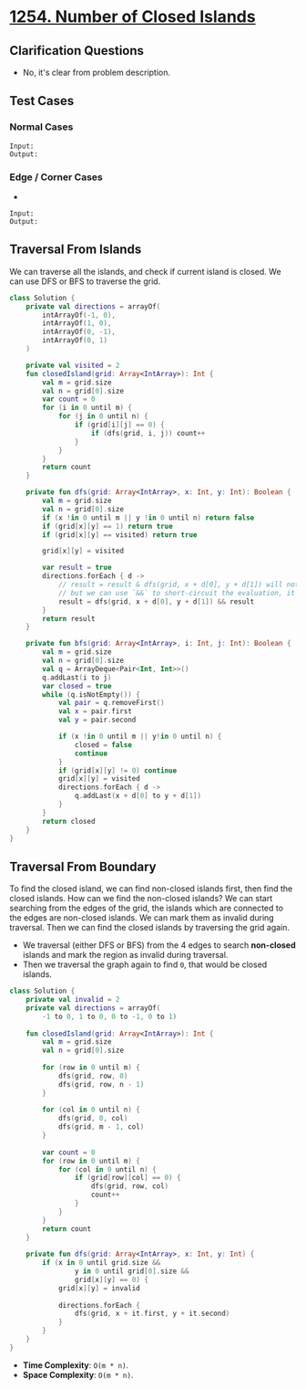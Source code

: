# [1254. Number of Closed Islands](https://leetcode.com/problems/number-of-closed-islands/)

## Clarification Questions
* No, it's clear from problem description.
 
## Test Cases
### Normal Cases
```
Input: 
Output: 
```
### Edge / Corner Cases
* 
```
Input: 
Output: 
```
## Traversal From Islands
We can traverse all the islands, and check if current island is closed. We can use DFS or BFS to traverse the grid.

```kotlin
class Solution {
    private val directions = arrayOf(
        intArrayOf(-1, 0),
        intArrayOf(1, 0),
        intArrayOf(0, -1),
        intArrayOf(0, 1)
    )

    private val visited = 2
    fun closedIsland(grid: Array<IntArray>): Int {
        val m = grid.size
        val n = grid[0].size
        var count = 0
        for (i in 0 until m) {
            for (j in 0 until n) {
                if (grid[i][j] == 0) {
                    if (dfs(grid, i, j)) count++
                }
            }
        }
        return count
    }

    private fun dfs(grid: Array<IntArray>, x: Int, y: Int): Boolean {
        val m = grid.size
        val n = grid[0].size
        if (x !in 0 until m || y !in 0 until n) return false
        if (grid[x][y] == 1) return true
        if (grid[x][y] == visited) return true

        grid[x][y] = visited

        var result = true
        directions.forEach { d ->
            // result = result & dfs(grid, x + d[0], y + d[1]) will not work, we have to traverse all the cells and then return the result.
            // but we can use `&&` to short-circuit the evaluation, it won't traverse all the cells of the same island.
            result = dfs(grid, x + d[0], y + d[1]) && result
        }
        return result
    }

    private fun bfs(grid: Array<IntArray>, i: Int, j: Int): Boolean {
        val m = grid.size
        val n = grid[0].size
        val q = ArrayDeque<Pair<Int, Int>>()
        q.addLast(i to j)
        var closed = true
        while (q.isNotEmpty()) {
            val pair = q.removeFirst()
            val x = pair.first
            val y = pair.second

            if (x !in 0 until m || y!in 0 until n) {
                closed = false
                continue
            }
            if (grid[x][y] != 0) continue
            grid[x][y] = visited
            directions.forEach { d ->
                q.addLast(x + d[0] to y + d[1])
            }
        }
        return closed
    }
}
```

## Traversal From Boundary
To find the closed island, we can find non-closed islands first, then find the closed islands. How can we find the non-closed islands? We can start searching from the edges of the grid, the islands which are connected to the edges are non-closed islands. We can mark them as invalid during traversal. Then we can find the closed islands by traversing the grid again.

* We traversal (either DFS or BFS) from the 4 edges to search **non-closed** islands and mark the region as invalid during traversal.
* Then we traversal the graph again to find `0`, that would be closed islands.

```kotlin
class Solution {
    private val invalid = 2
    private val directions = arrayOf(
        -1 to 0, 1 to 0, 0 to -1, 0 to 1)
    
    fun closedIsland(grid: Array<IntArray>): Int {
        val m = grid.size
        val n = grid[0].size
        
        for (row in 0 until m) {
            dfs(grid, row, 0)
            dfs(grid, row, n - 1)
        }
        
        for (col in 0 until n) {
            dfs(grid, 0, col)
            dfs(grid, m - 1, col)
        }
        
        var count = 0
        for (row in 0 until m) {
            for (col in 0 until n) {
                if (grid[row][col] == 0) {
                    dfs(grid, row, col)
                    count++
                }
            }
        }
        return count
    }
    
    private fun dfs(grid: Array<IntArray>, x: Int, y: Int) {
        if (x in 0 until grid.size &&
                y in 0 until grid[0].size &&
                grid[x][y] == 0) {
            grid[x][y] = invalid
            
            directions.forEach {
                dfs(grid, x + it.first, y + it.second)
            }
        }
    }
}
```

* **Time Complexity**: `O(m * n)`.
* **Space Complexity**: `O(m * n)`.